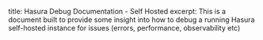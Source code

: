 title: Hasura Debug Documentation - Self Hosted
excerpt: This is a document built to provide some insight into how to debug a running Hasura self-hosted instance for issues (errors, performance, observability etc)